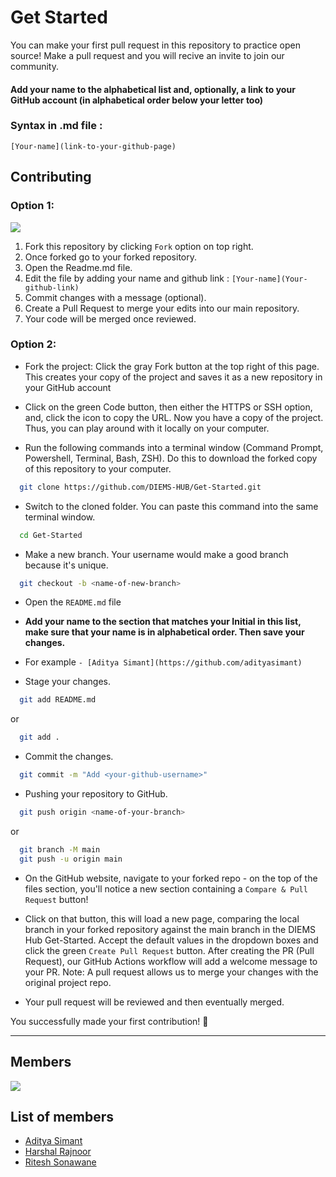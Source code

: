 # Get Started 
You can make your first pull request in this repository to practice open source! 
Make a pull request and you will recive an invite to join our community.

#### Add your name to the alphabetical list and, optionally, a link to your GitHub account (in alphabetical order below your letter too)

### Syntax in .md file :

`[Your-name](link-to-your-github-page) `



## Contributing



### Option 1:

<img src="https://firebasestorage.googleapis.com/v0/b/diems-hub.appspot.com/o/Fork%20the%20Repository.png?alt=media&token=521aeb92-b551-41d3-b766-17763ae419d3"/>

1. Fork this repository by clicking `Fork` option on top right.
2. Once forked go to your forked repository.
3. Open the Readme.md file.
4. Edit the file by adding your name and github link : `[Your-name](Your-github-link)`
5. Commit changes with a message (optional).
6. Create a Pull Request to merge your edits into our main repository.
7. Your code will be merged once reviewed.
  



### Option 2:
- Fork the project:
 Click the gray Fork button at the top right of this page. This creates your copy of the project and saves it as a new repository in your GitHub account

- Click on the green Code button, then either the HTTPS or SSH option, and, click the icon to copy the URL. Now you have a copy of the project. Thus, you can play around with it locally on your computer.

- Run the following commands into a terminal window (Command Prompt, Powershell, Terminal, Bash, ZSH). Do this to download the forked copy of this repository to your computer.

```bash
  git clone https://github.com/DIEMS-HUB/Get-Started.git
```

- Switch to the cloned folder. You can paste this command into the same terminal window.

```bash
  cd Get-Started
```

- Make a new branch. Your username would make a good branch because it's unique.

```bash
  git checkout -b <name-of-new-branch>
```

- Open the `README.md` file

- **Add your name to the section that matches your Initial in this list, make sure that your name is in alphabetical order. Then save your changes.**

- For example
  `- [Aditya Simant](https://github.com/adityasimant)`

- Stage your changes.

```bash
  git add README.md
```

or

```bash
  git add .
```

- Commit the changes.

```bash
  git commit -m "Add <your-github-username>"
```


- Pushing your repository to GitHub.

```bash
  git push origin <name-of-your-branch>
```

or

```bash
  git branch -M main
  git push -u origin main
```


- On the GitHub website, navigate to your forked repo - on the top of the files section, you'll notice a new section containing a `Compare & Pull Request` button!

- Click on that button, this will load a new page, comparing the local branch in your forked repository against the main branch in the DIEMS Hub Get-Started. Accept the default values in the dropdown boxes and click the green `Create Pull Request` button. After creating the PR (Pull Request), our GitHub Actions workflow will add a welcome message to your PR.
  Note: A pull request allows us to merge your changes with the original project repo.

- Your pull request will be reviewed and then eventually merged.

You successfully made your first contribution! 🎉

---
## Members 
<a href = "https://github.com/DIEMS-HUB/Get-Started/contributors">
  <img src = "https://contrib.rocks/image?repo=DIEMS-HUB/Get-Started"/>
</a>

## List of members 

- [Aditya Simant](https://github.com/adityasimant)
- [Harshal Rajnoor](https://github.com/harshalrajnoor)
- [Ritesh Sonawane](https://github.com/riteshsonawane1372)


